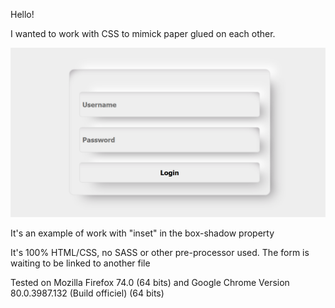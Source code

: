 Hello!

I wanted to work with CSS to mimick paper glued on each other.

![Photo of Form with inner and outer shadow](./images/formWithShadow.png)

It's an example of work with "inset" in the box-shadow property

It's 100% HTML/CSS, no SASS or other pre-processor used.
The form is waiting to be linked to another file

Tested on Mozilla Firefox 74.0 (64 bits) and Google Chrome Version 80.0.3987.132 (Build officiel) (64 bits)
